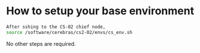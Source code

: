 # How to setup your base environment

```bash
After sshing to the CS-02 chief node,
source /software/cerebras/cs2-02/envs/cs_env.sh
```

No other steps are required.

<!---
## Optionally configure history size
[TODO Assess whether ALCF default HISTSIZE and HISTFILESIZE is sufficient for new users. If not, suggest adding a zero or two or three to these lines in .bashrc:<br>
.bashrc:HISTSIZE=1000000<br>
.bashrc:HISTFILESIZE=2000000<br>]
--->

<!---
## Making permissions user-only except for a transfer directory
[TODO this or equivalent will be taken care of for new users. The various vendors will have access, and probably shouldn't see ports to other vendors systems or application logs/exceptions. If required as a manual step, it only needs to be done once, and some users may have already done this or similar.]<br>
[TODO there will definitely need to be a way to share possibly-large files with vendors.]<br>

To make permissions all user-only (tested on Ubuntu 18.04 and centos 7):<br>
Edit ~/.profile and add a new line with:<br>
```umask 077```
Log out and back in again. Then: 
```bash
cd ~
chmod -R o=,g= ~
mkdir transfer
chmod a+rxw transfer/
chmod a+xr .
```
--->
